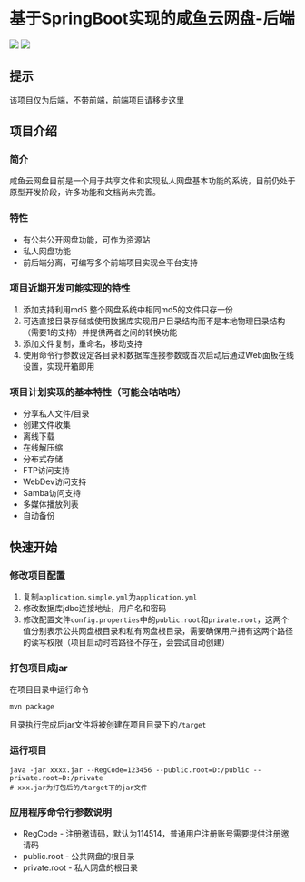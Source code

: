 # 基于SpringBoot实现的咸鱼云网盘-后端
![](https://img.shields.io/badge/SpringBoot-2.4-green.svg)
![](https://img.shields.io/badge/Java->=1.8-green.svg)

## 提示 
该项目仅为后端，不带前端，前端项目请移步[这里](https://gitee.com/xiaotao233/saltedfishcloud-frontend)

## 项目介绍
### 简介
咸鱼云网盘目前是一个用于共享文件和实现私人网盘基本功能的系统，目前仍处于原型开发阶段，许多功能和文档尚未完善。  
### 特性  
- 有公共公开网盘功能，可作为资源站
- 私人网盘功能
- 前后端分离，可编写多个前端项目实现全平台支持  
### 项目近期开发可能实现的特性  
1. 添加支持利用md5 整个网盘系统中相同md5的文件只存一份
2. 可选直接目录存储或使用数据库实现用户目录结构而不是本地物理目录结构（需要1的支持）并提供两者之间的转换功能
3. 添加文件复制，重命名，移动支持
4. 使用命令行参数设定各目录和数据库连接参数或首次启动后通过Web面板在线设置，实现开箱即用
### 项目计划实现的基本特性（可能会咕咕咕）
- 分享私人文件/目录
- 创建文件收集
- 离线下载
- 在线解压缩
- 分布式存储
- FTP访问支持
- WebDev访问支持
- Samba访问支持
- 多媒体播放列表
- 自动备份

## 快速开始    
### 修改项目配置  
1. 复制`application.simple.yml`为`application.yml`
2. 修改数据库jdbc连接地址，用户名和密码
3. 修改配置文件`config.properties`中的`public.root`和`private.root`，这两个值分别表示公共网盘根目录和私有网盘根目录，需要确保用户拥有这两个路径的读写权限（项目启动时若路径不存在，会尝试自动创建）

### 打包项目成jar
在项目目录中运行命令
```shell script
mvn package
```
目录执行完成后jar文件将被创建在项目目录下的`/target`

### 运行项目
```shell script
java -jar xxxx.jar --RegCode=123456 --public.root=D:/public --private.root=D:/private
# xxx.jar为打包后的/target下的jar文件
```

### 应用程序命令行参数说明
- RegCode - 注册邀请码，默认为114514，普通用户注册账号需要提供注册邀请码
- public.root - 公共网盘的根目录
- private.root - 私人网盘的根目录
